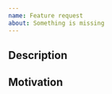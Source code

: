 ```yaml
---
name: Feature request
about: Something is missing
---
```


## Description

<!-- Describe the feature -->

## Motivation

<!-- Describe why you think this should be added to Balatrolator -->
